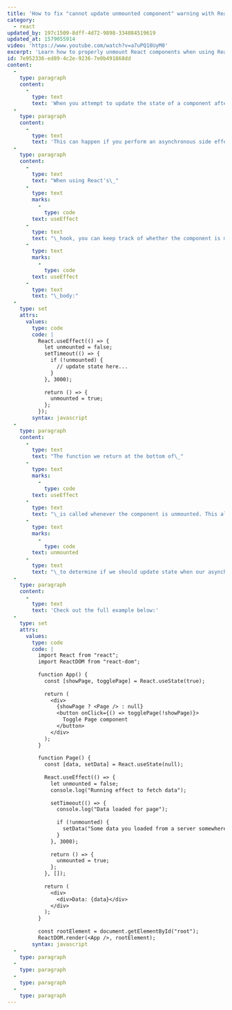 ```yaml
---
title: 'How to fix "cannot update unmounted component" warning with React hooks'
category:
  - react
updated_by: 197c1509-8dff-4d72-9898-334084519619
updated_at: 1579055914
video: 'https://www.youtube.com/watch?v=a7uPQ10UyM0'
excerpt: 'Learn how to properly unmount React components when using React Hooks.'
id: 7e952336-ed89-4c2e-9236-7e0b491868dd
content:
  -
    type: paragraph
    content:
      -
        type: text
        text: 'When you attempt to update the state of a component after its been unmounted, React will warn you that you should not do that.'
  -
    type: paragraph
    content:
      -
        type: text
        text: 'This can happen if you perform an asynchronous side effect (such as loading data) and then unmount the component before the asynchronous function is finished.'
  -
    type: paragraph
    content:
      -
        type: text
        text: "When using React's\_"
      -
        type: text
        marks:
          -
            type: code
        text: useEffect
      -
        type: text
        text: "\_hook, you can keep track of whether the component is mounted and then conditionally update state. This happens within the\_"
      -
        type: text
        marks:
          -
            type: code
        text: useEffect
      -
        type: text
        text: "\_body:"
  -
    type: set
    attrs:
      values:
        type: code
        code: |
          React.useEffect(() => {
            let unmounted = false;
            setTimeout(() => {
              if (!unmounted) {
                // update state here...
              }
            }, 3000);
          
            return () => {
              unmounted = true;
            };
          });
        syntax: javascript
  -
    type: paragraph
    content:
      -
        type: text
        text: "The function we return at the bottom of\_"
      -
        type: text
        marks:
          -
            type: code
        text: useEffect
      -
        type: text
        text: "\_is called whenever the component is unmounted. This allow us to track a boolean\_"
      -
        type: text
        marks:
          -
            type: code
        text: unmounted
      -
        type: text
        text: "\_to determine if we should update state when our asynchronous function finishes."
  -
    type: paragraph
    content:
      -
        type: text
        text: 'Check out the full example below:'
  -
    type: set
    attrs:
      values:
        type: code
        code: |
          import React from "react";
          import ReactDOM from "react-dom";
          
          function App() {
            const [showPage, togglePage] = React.useState(true);
          
            return (
              <div>
                {showPage ? <Page /> : null}
                <button onClick={() => togglePage(!showPage)}>
                  Toggle Page component
                </button>
              </div>
            );
          }
          
          function Page() {
            const [data, setData] = React.useState(null);
          
            React.useEffect(() => {
              let unmounted = false;
              console.log("Running effect to fetch data");
          
              setTimeout(() => {
                console.log("Data loaded for page");
          
                if (!unmounted) {
                  setData("Some data you loaded from a server somewhere...");
                }
              }, 3000);
          
              return () => {
                unmounted = true;
              };
            }, []);
          
            return (
              <div>
                <div>Data: {data}</div>
              </div>
            );
          }
          
          const rootElement = document.getElementById("root");
          ReactDOM.render(<App />, rootElement);
        syntax: javascript
  -
    type: paragraph
  -
    type: paragraph
  -
    type: paragraph
  -
    type: paragraph
---
```

